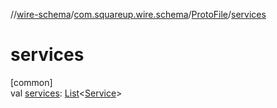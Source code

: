 //[wire-schema](../../../index.md)/[com.squareup.wire.schema](../index.md)/[ProtoFile](index.md)/[services](services.md)

# services

[common]\
val [services](services.md): [List](https://kotlinlang.org/api/latest/jvm/stdlib/kotlin.collections/-list/index.html)&lt;[Service](../-service/index.md)&gt;
